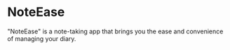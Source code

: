 # NoteEase
"NoteEase" is a note-taking app that brings you the ease and convenience of managing your diary.

